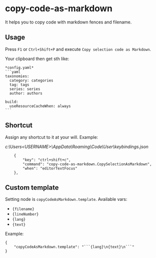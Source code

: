 # copy-code-as-markdown

It helps you to copy code with markdown fences and filename.

## Usage

Press `F1` or `Ctrl+Shift+P` and execute `Copy selection code as Markdown`.

Your clipboard then get sth like:

````
*config.yaml*
```yaml
taxonomies:
  category: categories
  tag: tags
  series: series
  author: authors

build:
  useResourceCacheWhen: always
```
````


## Shortcut

Assign any shortcut to it at your will. Example:

*c:\Users\<USERNAME>\AppData\Roaming\Code\User\keybindings.json*

```jsonc
    {
        "key": "ctrl+shift+c",
        "command": "copy-code-as-markdown.CopySelectionAsMarkdown",
        "when": "editorTextFocus"
    },
```

## Custom template

Setting node is `copyCodeAsMarkdown.template`. Available vars:

+ `{filename}`
+ `{lineNumber}`
+ `{lang}`
+ `{text}`

Example:

```
{
    "copyCodeAsMarkdown.template": "```{lang}\n{text}\n```"
}
```